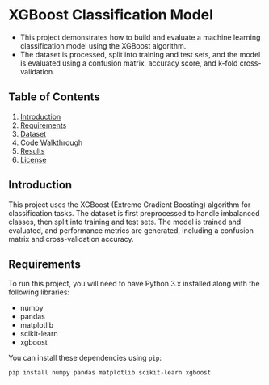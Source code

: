 # XGBoost Classification Model

- This project demonstrates how to build and evaluate a machine learning classification model using the XGBoost algorithm.
- The dataset is processed, split into training and test sets, and the model is evaluated using a confusion matrix, accuracy score, and k-fold cross-validation.

## Table of Contents

1. [Introduction](#introduction)
2. [Requirements](#requirements)
3. [Dataset](#dataset)
4. [Code Walkthrough](#code-walkthrough)
5. [Results](#results)
6. [License](#license)

## Introduction

This project uses the XGBoost (Extreme Gradient Boosting) algorithm for classification tasks. The dataset is first preprocessed to handle imbalanced classes, then split into training and test sets. The model is trained and evaluated, and performance metrics are generated, including a confusion matrix and cross-validation accuracy.

## Requirements

To run this project, you will need to have Python 3.x installed along with the following libraries:

- numpy
- pandas
- matplotlib
- scikit-learn
- xgboost

You can install these dependencies using `pip`:

```bash
pip install numpy pandas matplotlib scikit-learn xgboost
```
